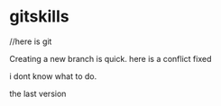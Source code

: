 # gitskills 

//here is git 

Creating a new branch is quick.
here is a conflict fixed 

i dont know what to do.


the last version

